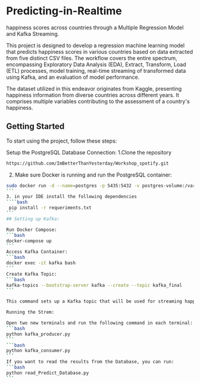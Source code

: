 # Predicting-in-Realtime


happiness scores across countries through a Multiple Regression Model and Kafka Streaming.

This project is designed to develop a regression machine learning model that predicts happiness scores in various countries based on data extracted from five distinct CSV files. The workflow covers the entire spectrum, encompassing Exploratory Data Analysis (EDA), Extract, Transform, Load (ETL) processes, model training, real-time streaming of transformed data using Kafka, and an evaluation of model performance.

The dataset utilized in this endeavor originates from Kaggle, presenting happiness information from diverse countries across different years. It comprises multiple variables contributing to the assessment of a country's happiness.

## Getting Started
To start using the project, follow these steps:


Setup the PostgreSQL Database Connection:
1.Clone the repository 
```bash
https://github.com/ImBetterThanYesterday/Workshop_spotify.git
```

2. Make sure Docker is running and run the PostgreSQL container:
````bash
sudo docker run -d --name=postgres -p 5435:5432 -v postgres-volume:/var/lib/postgresql/data -e POSTGRES_PASSWORD=mysecretpass postgres
```
3. in your IDE install the following dependencies
````bash
 pip install -r requeriments.txt
```
## Setting up Kafka:

Run Docker Compose:
```bash
docker-compose up
```
Access Kafka Container:
```bash
docker exec -it kafka bash 
```
Create Kafka Topic:
```bash
kafka-topics --bootstrap-server kafka --create --topic kafka_final 
```

This command sets up a Kafka topic that will be used for streaming happiness data.

Running the Strem:

Open two new terminals and run the following command in each terminal:
```bash
python kafka_producer.py
```
```bash
python kafka_consumer.py
```
If you want to read the results from the Database, you can run:
```bash
python read_Predict_Database.py
```

